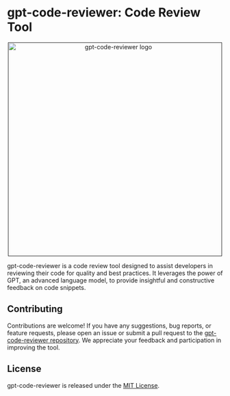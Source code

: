 # gpt-code-reviewer: Code Review Tool

<p align="center">
<a href=""><img src="https://res.cloudinary.com/dubpxleer/image/upload/v1689529212/logo-reviewer_1_cqd04i.png" alt="gpt-code-reviewer logo" width="500px"></a>
</p>

gpt-code-reviewer is a code review tool designed to assist developers in reviewing their code for quality and best practices. It leverages the power of GPT, an advanced language model, to provide insightful and constructive feedback on code snippets.

## Contributing
Contributions are welcome! If you have any suggestions, bug reports, or feature requests, please open an issue or submit a pull request to the [gpt-code-reviewer repository](<repository-url>). We appreciate your feedback and participation in improving the tool.

## License
gpt-code-reviewer is released under the [MIT License](LICENSE).
